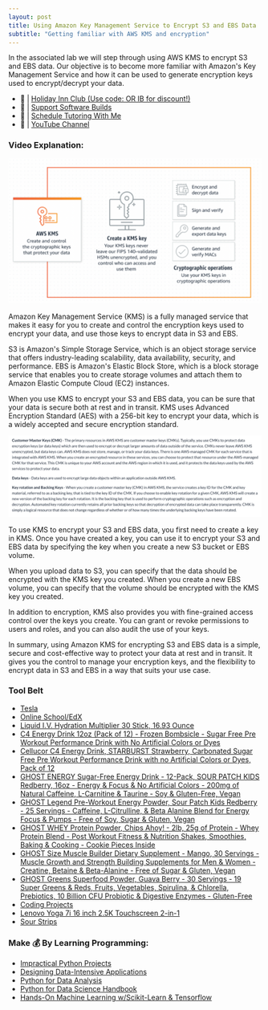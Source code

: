 ```yaml
---
layout: post
title: Using Amazon Key Management Service to Encrypt S3 and EBS Data
subtitle: "Getting familiar with AWS KMS and encryption"
---
```



In the associated lab we will step through using AWS KMS to encrypt S3 and EBS data. Our objective is to become more familiar with Amazon's Key Management Service and how it can be used to generate encryption keys used to encrypt/decrypt your data.

- 🔗 | [Holiday Inn Club (Use code: OR IB for discount!)](https://holidayinnclub.com/)
- 🔗 | [Support Software Builds](https://www.buymeacoffee.com/kadad1312d)
- 🔗 | [Schedule Tutoring With Me](https://www.calendly.com/kadad1312)
- 🔗 | [YouTube Channel](https://www.youtube.com/@RealKhaledAdad)

### Video Explanation:

[![IMAGE_ALT](/img/kms.png)](https://youtu.be/XaUKUfn_lYA)

Amazon Key Management Service (KMS) is a fully managed service that makes it easy for you to create and control the encryption keys used to encrypt your data, and use those keys to encrypt data in S3 and EBS.

S3 is Amazon's Simple Storage Service, which is an object storage service that offers industry-leading scalability, data availability, security, and performance. EBS is Amazon's Elastic Block Store, which is a block storage service that enables you to create storage volumes and attach them to Amazon Elastic Compute Cloud (EC2) instances.

When you use KMS to encrypt your S3 and EBS data, you can be sure that your data is secure both at rest and in transit. KMS uses Advanced Encryption Standard (AES) with a 256-bit key to encrypt your data, which is a widely accepted and secure encryption standard.

![](../img/cmk_notes.png)

To use KMS to encrypt your S3 and EBS data, you first need to create a key in KMS. Once you have created a key, you can use it to encrypt your S3 and EBS data by specifying the key when you create a new S3 bucket or EBS volume.

When you upload data to S3, you can specify that the data should be encrypted with the KMS key you created. When you create a new EBS volume, you can specify that the volume should be encrypted with the KMS key you created.

In addition to encryption, KMS also provides you with fine-grained access control over the keys you create. You can grant or revoke permissions to users and roles, and you can also audit the use of your keys.

In summary, using Amazon KMS for encrypting S3 and EBS data is a simple, secure and cost-effective way to protect your data at rest and in transit. It gives you the control to manage your encryption keys, and the flexibility to encrypt data in S3 and EBS in a way that suits your use case.

### Tool Belt
- [Tesla](https://ts.la/khaled835973)
- [Online School/EdX](https://www.edx.org/?utm_source=google&utm_campaign=18736834479&utm_medium=cpc&utm_term=edx&hsa_acc=7245054034&hsa_cam=18736834479&hsa_grp=140243978342&hsa_ad=631521652739&hsa_src=g&hsa_tgt=kwd-89882436&hsa_kw=edx&hsa_mt=e&hsa_net=adwords&hsa_ver=3&gclid=Cj0KCQiA0oagBhDHARIsAI-BbgfFSx9sQrdOhE0zshO9rXNE6ZsM_6g0CsF0uBeLd3GwriWBoJtxVXwaAqA2EALw_wcB)
- [Liquid I.V. Hydration Multiplier 30 Stick, 16.93 Ounce](https://amzn.to/3ZFDjDq)
- [C4 Energy Drink 12oz (Pack of 12) - Frozen Bombsicle - Sugar Free Pre Workout Performance Drink with No Artificial Colors or Dyes](https://amzn.to/3ZEVtFy)
- [Cellucor C4 Energy Drink, STARBURST Strawberry, Carbonated Sugar Free Pre Workout Performance Drink with no Artificial Colors or Dyes, Pack of 12](https://amzn.to/3y8KJ6m)
- [GHOST ENERGY Sugar-Free Energy Drink - 12-Pack, SOUR PATCH KIDS Redberry, 16oz - Energy & Focus & No Artificial Colors - 200mg of Natural Caffeine, L-Carnitine & Taurine - Soy & Gluten-Free, Vegan](https://amzn.to/3Jeaed7)
- [GHOST Legend Pre-Workout Energy Powder, Sour Patch Kids Redberry - 25 Servings - Caffeine, L-Citrulline, & Beta Alanine Blend for Energy Focus & Pumps - Free of Soy, Sugar & Gluten, Vegan](https://amzn.to/3SOshts)
- [GHOST WHEY Protein Powder, Chips Ahoy! - 2lb, 25g of Protein - Whey Protein Blend - ­Post Workout Fitness & Nutrition Shakes, Smoothies, Baking & Cooking - Cookie Pieces Inside](https://amzn.to/3y8rGtd)
- [GHOST Size Muscle Builder Dietary Supplement - Mango, 30 Servings - Muscle Growth and Strength Building Supplements for Men & Women - Creatine, Betaine & Beta-Alanine - Free of Sugar & Gluten, Vegan](https://amzn.to/3YkH8g8)
- [GHOST Greens Superfood Powder, Guava Berry - 30 Servings - 19 Super Greens & Reds, Fruits, Vegetables, Spirulina, & Chlorella, Prebiotics, 10 Billion CFU Probiotic & Digestive Enzymes - Gluten-Free](https://amzn.to/3J8I0PN)
- [Coding Projects](https://www.buymeacoffee.com/kadad1312d)
- [Lenovo Yoga 7i 16 inch 2.5K Touchscreen 2-in-1](https://amzn.to/41CfSfY)
- [Sour Strips](https://amzn.to/3EDWUM7)

### Make 💰 By Learning Programming:

- [Impractical Python Projects](https://amzn.to/3JpCpWH)
- [Designing Data-Intensive Applications](https://amzn.to/3Hgh5Sj)
- [Python for Data Analysis](https://amzn.to/3D0C8pl)
- [Python for Data Science Handbook](https://amzn.to/3XnZ1ez)
- [Hands-On Machine Learning w/Scikit-Learn & Tensorflow](https://amzn.to/3QTWoyt)

<br>